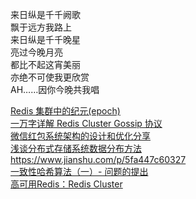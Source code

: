 
来日纵是千千阙歌  
飘于远方我路上  
来日纵是千千晚星  
亮过今晚月亮  
都比不起这宵美丽  
亦绝不可使我更欣赏  
AH……因你今晚共我唱  



[Redis 集群中的纪元(epoch)](https://blog.csdn.net/chen_kkw/article/details/82724330)  
[一万字详解 Redis Cluster Gossip 协议](https://zhuanlan.zhihu.com/p/328728595)  
[微信红包系统架构的设计和优化分享](https://www.cnblogs.com/chinanetwind/articles/9460820.html)  
[浅谈分布式存储系统数据分布方法](https://medium.com/vimeo-engineering-blog/improving-load-balancing-with-a-new-consistent-hashing-algorithm-9f1bd75709ed)  
https://www.jianshu.com/p/5fa447c60327  
[一致性哈希算法（一）- 问题的提出](https://writings.sh/post/consistent-hashing-algorithms-part-1-the-problem-and-the-concept)  
[高可用Redis：Redis Cluster](https://www.cnblogs.com/williamjie/p/11132211.html)  


